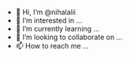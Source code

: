 - 👋 Hi, I’m @nihalalii
- 👀 I’m interested in ...
- 🌱 I’m currently learning ...
- 💞️ I’m looking to collaborate on ...
- 📫 How to reach me ...

<!---
nihalalii/nihalalii is a ✨ special ✨ repository because its `README.md` (this file) appears on your GitHub profile.
You can click the Preview link to take a look at your changes.
--->
